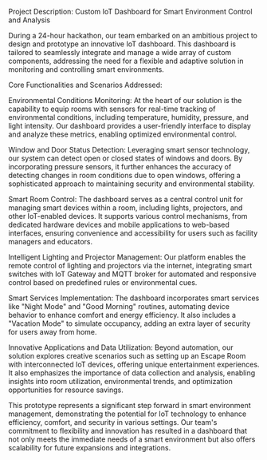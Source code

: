Project Description: Custom IoT Dashboard for Smart Environment Control and Analysis

During a 24-hour hackathon, our team embarked on an ambitious project to design and prototype an innovative IoT dashboard. This dashboard is tailored to seamlessly integrate and manage a wide array of custom components, addressing the need for a flexible and adaptive solution in monitoring and controlling smart environments.

Core Functionalities and Scenarios Addressed:

Environmental Conditions Monitoring: At the heart of our solution is the capability to equip rooms with sensors for real-time tracking of environmental conditions, including temperature, humidity, pressure, and light intensity. Our dashboard provides a user-friendly interface to display and analyze these metrics, enabling optimized environmental control.

Window and Door Status Detection: Leveraging smart sensor technology, our system can detect open or closed states of windows and doors. By incorporating pressure sensors, it further enhances the accuracy of detecting changes in room conditions due to open windows, offering a sophisticated approach to maintaining security and environmental stability.

Smart Room Control: The dashboard serves as a central control unit for managing smart devices within a room, including lights, projectors, and other IoT-enabled devices. It supports various control mechanisms, from dedicated hardware devices and mobile applications to web-based interfaces, ensuring convenience and accessibility for users such as facility managers and educators.

Intelligent Lighting and Projector Management: Our platform enables the remote control of lighting and projectors via the internet, integrating smart switches with IoT Gateway and MQTT broker for automated and responsive control based on predefined rules or environmental cues.

Smart Services Implementation: The dashboard incorporates smart services like "Night Mode" and "Good Morning" routines, automating device behavior to enhance comfort and energy efficiency. It also includes a "Vacation Mode" to simulate occupancy, adding an extra layer of security for users away from home.

Innovative Applications and Data Utilization: Beyond automation, our solution explores creative scenarios such as setting up an Escape Room with interconnected IoT devices, offering unique entertainment experiences. It also emphasizes the importance of data collection and analysis, enabling insights into room utilization, environmental trends, and optimization opportunities for resource savings.

This prototype represents a significant step forward in smart environment management, demonstrating the potential for IoT technology to enhance efficiency, comfort, and security in various settings. Our team's commitment to flexibility and innovation has resulted in a dashboard that not only meets the immediate needs of a smart environment but also offers scalability for future expansions and integrations.
